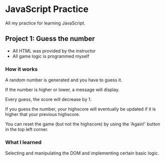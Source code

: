 # JavaScript Practice

All my practice for learning JavaScript.

## Project 1: Guess the number

- All HTML was provided by the instructor
- All game logic is programmed myself

### How it works

A random number is generated and you have to guess it.

If the number is higher or lower, a message will display.

Every guess, the score will decrease by 1.

If you guess the number, your highscore will eventually be updated if it is higher that your previous highscore.

You can reset the game (but not the highscore) by using the 'Again!' button in the top left corner.

### What I learned

Selecting and manipulating the DOM and implementing certain basic logic.
